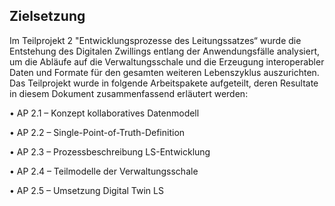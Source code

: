 ## Zielsetzung

Im Teilprojekt 2 "Entwicklungsprozesse des Leitungssatzes“ wurde die Entstehung des Digitalen Zwillings entlang der Anwendungsfälle analysiert, um die Abläufe auf die Verwaltungsschale und die Erzeugung interoperabler Daten und Formate für den gesamten weiteren Lebenszyklus auszurichten.
Das Teilprojekt wurde in folgende Arbeitspakete aufgeteilt, deren Resultate in diesem Dokument zusammenfassend erläutert werden:

•	AP 2.1 – Konzept kollaboratives Datenmodell

•	AP 2.2 – Single-Point-of-Truth-Definition

•	AP 2.3 – Prozessbeschreibung LS-Entwicklung

•	AP 2.4 – Teilmodelle der Verwaltungsschale

•	AP 2.5 – Umsetzung Digital Twin LS
